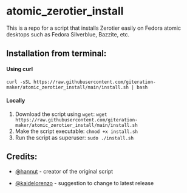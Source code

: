 # atomic_zerotier_install
This is a repo for a script that installs Zerotier easily on Fedora atomic desktops such as Fedora Silverblue, Bazzite, etc. 
<h2>Installation from terminal: </h2>
<h4>Using curl</h4>
<code>curl -sSL https://raw.githubusercontent.com/giteration-maker/atomic_zerotier_install/main/install.sh | bash</code>

<h4>Locally</h4>

<ol>
  <li>Download the script using <code>wget</code>: <code>wget https://raw.githubusercontent.com/giteration-maker/atomic_zerotier_install/main/install.sh</code></li>
  <li>Make the script executable: <code>chmod +x install.sh</code></li>
  <li>Run the script as superuser: <code>sudo ./install.sh</code></li>
</ol>


<h2>Credits: </h2>
<ul>
  <li> 
    
[@hannut](https://gist.github.com/hannut) - creator of the original script </li>
<li> 
  
[@kaidelorenzo](https://gist.github.com/kaidelorenzo) - suggestion to change to latest release 
  </li> 

</ul>
